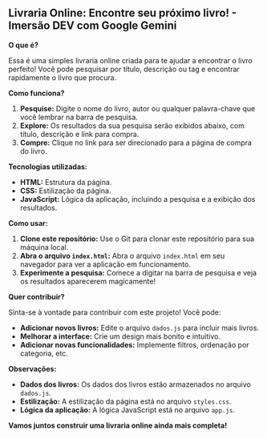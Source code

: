 ## Livraria Online: Encontre seu próximo livro! - Imersão DEV com Google Gemini

**O que é?**

Essa é uma simples livraria online criada para te ajudar a encontrar o livro perfeito! Você pode pesquisar por título, descrição ou tag e encontrar rapidamente o livro que procura.

**Como funciona?**

1. **Pesquise:** Digite o nome do livro, autor ou qualquer palavra-chave que você lembrar na barra de pesquisa.
2. **Explore:** Os resultados da sua pesquisa serão exibidos abaixo, com título, descrição e link para compra.
3. **Compre:** Clique no link para ser direcionado para a página de compra do livro.

**Tecnologias utilizadas:**

* **HTML:** Estrutura da página.
* **CSS:** Estilização da página.
* **JavaScript:** Lógica da aplicação, incluindo a pesquisa e a exibição dos resultados.

**Como usar:**

1. **Clone este repositório:** Use o Git para clonar este repositório para sua máquina local.
2. **Abra o arquivo `index.html`:** Abra o arquivo `index.html` em seu navegador para ver a aplicação em funcionamento.
3. **Experimente a pesquisa:** Comece a digitar na barra de pesquisa e veja os resultados aparecerem magicamente!

**Quer contribuir?**

Sinta-se à vontade para contribuir com este projeto! Você pode:

* **Adicionar novos livros:** Edite o arquivo `dados.js` para incluir mais livros.
* **Melhorar a interface:** Crie um design mais bonito e intuitivo.
* **Adicionar novas funcionalidades:** Implemente filtros, ordenação por categoria, etc.

**Observações:**

* **Dados dos livros:** Os dados dos livros estão armazenados no arquivo `dados.js`.
* **Estilização:** A estilização da página está no arquivo `styles.css`.
* **Lógica da aplicação:** A lógica JavaScript está no arquivo `app.js`.

**Vamos juntos construir uma livraria online ainda mais completa!**

